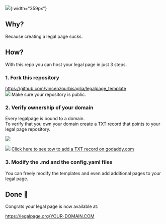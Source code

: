 ![](https://legalpage.org/images/logo.png){:width="359px"}   


## Why?
Because creating a legal page sucks.

## How?
With this repo you can host your legal page in just 3 steps.

### 1. Fork this repository
https://github.com/vincenzourbisaglia/legalpage_template   
![](https://legalpage.org/images/baseline_info_black_18dp.png) Make sure your repository is public. 

### 2. Verify ownership of your domain
Every legalpage is bound to a domain.   
To verify that you own your domain create a TXT record that points to your legal page repository.

![](https://legalpage.org/images/dnsrecord.png)



![](https://legalpage.org/images/baseline_help_black_18dp.png)  [Click here to see tow to add a TXT record on godaddy.com](https://www.google.com/search?q=godaddy+add+txt+record)


### 3. Modify the .md and the config.yaml files
You can freely modify the templates and even add additional pages to your legal page.



## Done 🎉

Congrats your legal page is now available at:   

https://legalpage.org/YOUR-DOMAIN.COM



